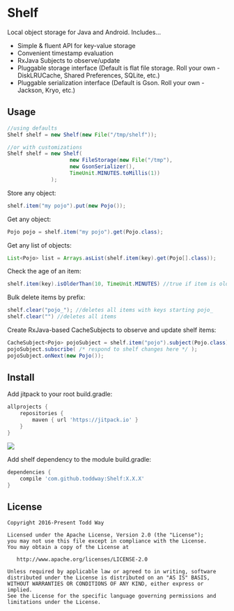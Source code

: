 # Shelf
Local object storage for Java and Android.  Includes...

- Simple & fluent API for key-value storage
- Convenient timestamp evaluation
- RxJava Subjects to observe/update
- Pluggable storage interface (Default is flat file storage. Roll your own - DiskLRUCache, Shared Preferences, SQLite, etc.)
- Pluggable serialization interface (Default is Gson.  Roll your own - Jackson, Kryo, etc.)
 
 
## Usage

```java
//using defaults
Shelf shelf = new Shelf(new File("/tmp/shelf"));

//or with customizations
Shelf shelf = new Shelf(
                    new FileStorage(new File("/tmp"), 
                    new GsonSerializer(), 
                    TimeUnit.MINUTES.toMillis(1))
              );
```

Store any object:
```java
shelf.item("my pojo").put(new Pojo());
```
Get any object:
```java
Pojo pojo = shelf.item("my pojo").get(Pojo.class);
```

Get any list of objects:
```java
List<Pojo> list = Arrays.asList(shelf.item(key).get(Pojo[].class));
```

Check the age of an item:
```java
shelf.item(key).isOlderThan(10, TimeUnit.MINUTES) //true if item is older than 10 min or does not exist, false otherwise
```


Bulk delete items by prefix:
```java
shelf.clear("pojo_"); //deletes all items with keys starting pojo_
shelf.clear("") //deletes all items
```


Create RxJava-based CacheSubjects to observe and update shelf items:
```java
CacheSubject<Pojo> pojoSubject = shelf.item("pojo").subject(Pojo.class);
pojoSubject.subscribe( /* respond to shelf changes here */ );
pojoSubject.onNext(new Pojo()); 
```

## Install
Add jitpack to your root build.gradle:

```groovy
allprojects {
    repositories {
        maven { url 'https://jitpack.io' }
    }
}
```
[![](https://jitpack.io/v/toddway/Shelf.svg)](https://jitpack.io/#toddway/Shelf)

Add shelf dependency to the module build.gradle:

```groovy
dependencies {
    compile 'com.github.toddway:Shelf:X.X.X'
}
```    



License
-------

    Copyright 2016-Present Todd Way

    Licensed under the Apache License, Version 2.0 (the "License");
    you may not use this file except in compliance with the License.
    You may obtain a copy of the License at

       http://www.apache.org/licenses/LICENSE-2.0

    Unless required by applicable law or agreed to in writing, software
    distributed under the License is distributed on an "AS IS" BASIS,
    WITHOUT WARRANTIES OR CONDITIONS OF ANY KIND, either express or implied.
    See the License for the specific language governing permissions and
    limitations under the License.